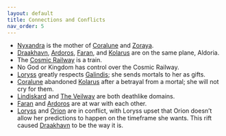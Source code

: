 ```yaml
---
layout: default
title: Connections and Conflicts
nav_order: 5
---
```


- [Nyxandra](gods#nyxandra) is the mother of [Coralune](gods#coralune) and [Zoraya](gods#zoraya).
- [Draakhavn](planes-realms#draakhavn), [Ardoros](planes-realms#ardoros), [Faran](planes-realms#faran), and [Kolarus](planes-realms#kolarus) are on the same plane, Aldoria.
- The [Cosmic Railway](cosmic-laws#law-of-travel) is a train.
- No God or Kingdom has control over the Cosmic Railway.
- [Loryss](gods#loryss) greatly respects [Galindis](gods#galindis); she sends mortals to her as gifts.
- [Coralune](gods#coralune) abandoned [Kolarus](planes-realms#kolarus) after a betrayal from a mortal; she will not cry for them.
- [Lindiskard](planes-realms#lindiskard) and [The Veilway](planes-realms#the-veilway) are both deathlike domains.
- [Faran](planes-realms#faran) and [Ardoros](planes-realms#ardoros) are at war with each other.
- [Loryss](gods#loryss) and [Orion](gods#orion) are in conflict, with Loryss upset that Orion doesn’t allow her predictions to happen on the timeframe she wants. This rift caused [Draakhavn](planes-realms#draakhavn) to be the way it is.
